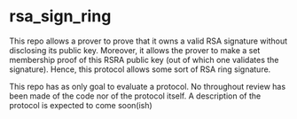 # rsa_sign_ring
This repo allows a prover to prove that it owns a valid RSA signature without disclosing its public key. Moreover, it allows
the prover to make a set membership proof of this RSRA public key (out of which one validates the signature). 
Hence, this protocol allows some sort of RSA ring signature. 

This repo has as only goal to evaluate a protocol. No throughout review has been made of the code nor of the protocol itself.
A description of the protocol is expected to come soon(ish)
